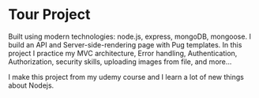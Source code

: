 # Tour Project

Built using modern technologies: node.js, express, mongoDB, mongoose.
I build an API and Server-side-rendering page with Pug templates. In this project I practice my MVC architecture, Error handling,
Authentication, Authorization, security skills, uploading images from file, and more...

I make this project from my udemy course and I learn a lot of new things about Nodejs.

